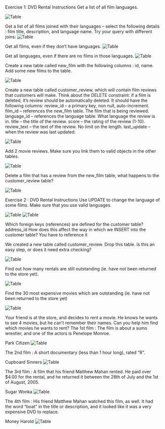 Exercise 1: DVD Rental
Instructions
Get a list of all film languages.

![Table](1.png)


Get a list of all films joined with their languages – select the following details : film title, description, and language name. Try your query with different joins:
![Table](2.png)

Get all films, even if they don’t have languages.
![Table](2-1.png)

Get all languages, even if there are no films in those languages.
![Table](2-2.png)


Create a new table called new_film with the following columns : id, name. Add some new films to the table.

![Table](3.png)


Create a new table called customer_review, which will contain film reviews that customers will make.
Think about the DELETE constraint: if a film is deleted, it’s review should be automatically deleted.
It should have the following columns:
review_id – a primary key, non null, auto-increment.
film_id – references the new_film table. The film that is being reviewed.
language_id – references the language table. What language the review is in.
title – the title of the review.
score – the rating of the review (1-10).
review_text – the text of the review. No limit on the length.
last_update – when the review was last updated.

![Table](4.png)


Add 2 movie reviews. Make sure you link them to valid objects in the other tables.

![Table](5.png)


Delete a film that has a review from the new_film table, what happens to the customer_review table?

![Table](6.png)


Exercise 2 : DVD Rental
Instructions
Use UPDATE to change the language of some films. Make sure that you use valid languages.

![Table](2-1.2.png)
![Table](2-1.1.png)



Which foreign keys (references) are defined for the customer table?  address_id
How does this affect the way in which we INSERT into the customer table? You have to reference it

We created a new table called customer_review. Drop this table. Is this an easy step, or does it need extra checking?

![Table](2-1.1.png)


Find out how many rentals are still outstanding (ie. have not been returned to the store yet).

![Table](2-4.png)


Find the 30 most expensive movies which are outstanding (ie. have not been returned to the store yet)

![Table](5-2.png)


Your friend is at the store, and decides to rent a movie. He knows he wants to see 4 movies, but he can’t remember their names. Can you help him find which movies he wants to rent?
The 1st film : The film is about a sumo wrestler, and one of the actors is Penelope Monroe.

Park Citizen
![Table](6-1.png)


The 2nd film : A short documentary (less than 1 hour long), rated “R”.

Cupboard Sinners
![Table](6-2.png)


The 3rd film : A film that his friend Matthew Mahan rented. He paid over $4.00 for the rental, and he returned it between the 28th of July and the 1st of August, 2005.

Sugar Wonka
![Table](6-3.png)



The 4th film : His friend Matthew Mahan watched this film, as well. It had the word “boat” in the title or description, and it looked like it was a very expensive DVD to replace.

Money Harold
![Table](6-4.png)
